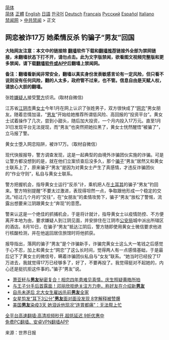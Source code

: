  <!-- 面包屑导航 --> <div class="breadcrumb"><!-- GTranslate: https://gtranslate.io/ -->  <div class="switcher notranslate">  <div class="selected">  <a href="#" onclick="return false;"> 简体</a>  </div>  <div class="option">  <a href="https://www.bannedbook.org" onclick="doGTranslate('zh-CN|zh-CN');jQuery('div.switcher div.selected a').html(jQuery(this).html());return false;" title="简体中文" class="nturl selected"> 简体</a>  <a href="https://www.bannedbook.org/zh-tw/" onclick="doGTranslate('zh-CN|zh-TW');jQuery('div.switcher div.selected a').html(jQuery(this).html());return false;" title="繁體中文" class="nturl"> 正體</a>  <a href="https://www.bannedbook.org/en/" onclick="doGTranslate('zh-CN|en');jQuery('div.switcher div.selected a').html(jQuery(this).html());return false;" title="English" class="nturl"> English</a>  <a href="https://www.bannedbook.org/ja/" onclick="doGTranslate('zh-CN|ja');jQuery('div.switcher div.selected a').html(jQuery(this).html());return false;" title="日本語" class="nturl"> 日語</a>  <a href="https://www.bannedbook.org/ko/" onclick="doGTranslate('zh-CN|ko');jQuery('div.switcher div.selected a').html(jQuery(this).html());return false;" title="한국어" class="nturl"> 한국어</a>  <a href="https://www.bannedbook.org/de/" onclick="doGTranslate('zh-CN|de');jQuery('div.switcher div.selected a').html(jQuery(this).html());return false;" title="Deutsch" class="nturl"> Deutsch</a>  <a href="https://www.bannedbook.org/fr/" onclick="doGTranslate('zh-CN|fr');jQuery('div.switcher div.selected a').html(jQuery(this).html());return false;" title="Français" class="nturl"> Français</a>  <a href="https://www.bannedbook.org/ru/" onclick="doGTranslate('zh-CN|ru');jQuery('div.switcher div.selected a').html(jQuery(this).html());return false;" title="Русский" class="nturl"> Русский</a>  <a href="https://www.bannedbook.org/es/" onclick="doGTranslate('zh-CN|es');jQuery('div.switcher div.selected a').html(jQuery(this).html());return false;" title="Español" class="nturl"> Español</a>  <a href="https://www.bannedbook.org/it/" onclick="doGTranslate('zh-CN|it');jQuery('div.switcher div.selected a').html(jQuery(this).html());return false;" title="Italiano" class="nturl"> Italiano</a>  </div>  </div>      <div class='breadcrumb-sub'><!-- Breadcrumb NavXT 6.3.0 --> <a href="https://www.bannedbook.org/" class="home">禁闻网</a> &gt; <a href="https://www.bannedbook.org/bnews/cbnews/" class="category">中共禁闻</a> &gt; 正文</div></div><h2>网恋被诈17万 她柔情反杀 钓骗子“男友”回国</h2> <p class="notice"><b>大陆网友注意：本文中的链接除 <a href="https://github.com/bannedbook/fanqiang" >翻墙</a>软件下载和<a href="https://github.com/killgcd/justmysocks/blob/master/README.md">翻墙推荐</a>链接外全部为禁网链接，未翻墙状态下打不开，请勿点击。此为文字版禁闻，欲看图文视频完整版和更多禁闻，请下载<a href="https://github.com/bannedbook/fanqiang">翻墙软件或APP</a>后翻墙上禁闻网。</p><p>备注：翻墙看新闻非常安全，翻墙以真实身份发表敏感言论有一定风险，但只看不说则没有任何风险，翻的人太多，政府管不过来，也不管。信息自由是天赋人权，请放心大胆的翻墙。</b></p>  <div class="entry"> <p id="conimg">张姓<a href="https://www.bannedbook.org/bnews/tag/%E5%AB%8C%E7%96%91%E4%BA%BA/" class="st_tag internal_tag" rel="tag" title="标签 嫌疑人 下的日志">嫌疑人</a>接受<a href="https://www.bannedbook.org/bnews/tag/%e8%ad%a6%e6%96%b9/" class="st_tag internal_tag" rel="tag" title="标签 警方 下的日志">警方</a>侦讯。(取材自微信)</p> <p>江苏省<a href="https://www.bannedbook.org/bnews/tag/%E6%B1%9F%E9%98%B4%E5%B8%82/" class="st_tag internal_tag" rel="tag" title="标签 江阴市 下的日志">江阴市</a>黄<a href="https://www.bannedbook.org/bnews/tag/%e5%a5%b3%e5%a3%ab/" class="st_tag internal_tag" rel="tag" title="标签 女士 下的日志">女士</a>今年1月在网上认识了张姓男子，双方很快成了“<a href="https://www.bannedbook.org/bnews/tag/%E7%BD%91%E6%81%8B/" class="st_tag internal_tag" rel="tag" title="标签 网恋 下的日志">网恋</a>”男女朋友。随着恋情加温，“<a href="https://www.bannedbook.org/bnews/tag/%e7%94%b7%e5%8f%8b/" class="st_tag internal_tag" rel="tag" title="标签 男友 下的日志">男友</a>”开始给她推荐所谓低风险、高回报的“投资平台”。黄女士试着操作了几次，尝到小甜头，随后加大投资，一个月内投入17万元。直至1月31日发现平台无法提现，而“男友”也突然把她拉黑了，黄女士恍然醒悟“被骗了”，立马报了警。</p>  <p>黄女士堕入网恋陷阱，被诈17万。（取材自微信）</p> <p>现代快报报导，警方调查发现，这是一起典型的由境外诈骗团伙实施的诈骗。可是让警方都没想到的是，就在他们立案侦查后没多久，那个<a href="https://www.bannedbook.org/bnews/tag/%E9%AA%97%E5%AD%90/" class="st_tag internal_tag" rel="tag" title="标签 骗子 下的日志">骗子</a>“男友”居然又和黄女士联系上了，原来骗子“男友”是因为对黄女士产生了真感情，才违反诈骗团伙的“作业守则”，私自与黄女士联系。</p>  <p>警方把握机会，指导黄女士运行“反杀”计，乘机把人在<a href="https://www.bannedbook.org/bnews/tag/%e5%9c%9f%e8%80%b3%e5%85%b6/" class="st_tag internal_tag" rel="tag" title="标签 土耳其 下的日志">土耳其</a>的骗子“男友”钓回来。警方特别提醒“不要太过激进，表现得坦然一点，争取跟他形成一个稳定的交流。”经过几个月的“交往”，在“女朋友”的柔情攻势下，骗子“男友”放松了警惕，流露出想要来江阴跟黄女士“奔现”的意愿。</p> <p>警来认这是一个绝佳的抓捕机会，于是将计就计，指导黄女士以疫情防控、不方便离开本地为由，要求嫌疑人到江阴见面，并安排住在江阴市<a href="https://www.bannedbook.org/bnews/tag/%e5%85%ac%e5%ae%89%e5%b1%80/" class="st_tag internal_tag" rel="tag" title="标签 公安局 下的日志">公安局</a>城中派出所辖区的酒店。8月10日，在骗子“男友”抵达江阴后，警方随即使用黄女士微信要求他进行核酸检测，并在他返回居住旅馆时将他抓获。</p>  <p>报导指出，落网的骗子“男友”是个诈骗新手，诈骗完黄女士这么大一笔钱之后感觉于心不忍，加上和黄女士“网恋”了这么长时间，觉得两人有一点感情基础，于是最后记下了黄女士的微信号，瞒着诈骗团伙私自与“女友”联系。“她当时已经投了17万进去，我就觉得17万已经够多了，好了，不要再投了。我觉得挺对不起她的，内心还是挺抗拒这件事的。”骗子“男友”说。</p> <ul class='op-related-articles' title='相关阅读'> <li><a href='https://www.bannedbook.org/bnews/yule/20210828/1614816.html' target='_blank'>萧亚轩与<b>男友</b>秘密复合！相恋四年患难见真情，庆生照疑黄皓所拍</a></li> <li><a href='https://www.bannedbook.org/bnews/yule/20210826/1613369.html' target='_blank'>与王子分手后首露面！邓丽欣拒绝关注方力申，称好友在介绍新<b>男友</b></a></li> <li><a href='https://www.bannedbook.org/bnews/cbnews/20210820/1609538.html' target='_blank'>自杀未遂后 北大女生雇凶杀前<b>男友</b>全家</a></li> <li><a href='https://www.bannedbook.org/bnews/yule/20210818/1608319.html' target='_blank'>女星剪发“耳下3公分”<b>男友</b>面对面没发现 8字解释被赞爆</a></li> <li><a href='https://www.bannedbook.org/bnews/yule/20210817/1607727.html' target='_blank'>美国<b>男友</b>染疫3天 她泪诉他现况“连胃都痛”：无法帮上忙</a></li> </ul> <p class="texttj"> <a href="https://github.com/bannedbook/fanqiang/wiki/V2ray%E6%9C%BA%E5%9C%BA" target="_blank">全平台高速翻墙:高清视频秒开,超低延迟,9折优惠中</a><br/> <a href="https://github.com/bannedbook/fanqiang/wiki/%E7%A6%81%E9%97%BB%E7%BD%91%E5%AE%89%E5%8D%93%E7%BF%BB%E5%A2%99%E6%96%B0%E9%97%BBAPP" target="_blank">免费PC翻墙、安卓VPN翻墙APP</a></p> <p> 来源：世界日报 </p><a name='sharetosocial'></a>  <div style="margin-bottom:5px;padding-bottom:5px;clear:both"> <div id="archive-pix-1" class="banner-ads"> <!-- AuctionX Display platform tag START --> <div id="26318x728x90x621x_ADSLOT2" clicktrack="%%CLICK_URL_ESC%%"></div> <!-- AuctionX Display platform tag END --> </div> <div id="archive-pix-2" class="banner-ads"> <!-- AuctionX Display platform tag START --> <div id="26315x300x250x621x_ADSLOT2" clicktrack="%%CLICK_URL_ESC%%"></div> <!-- AuctionX Display platform tag END --> </div> </div>  <div id="archive-pix-1" class="banner-ads"> <!-- AuctionX Display platform tag START --> <div id="26318x728x90x621x_ADSLOT3" clicktrack="%%CLICK_URL_ESC%%"></div> <!-- AuctionX Display platform tag END --> </div> </div><!--END ENTRY--> 